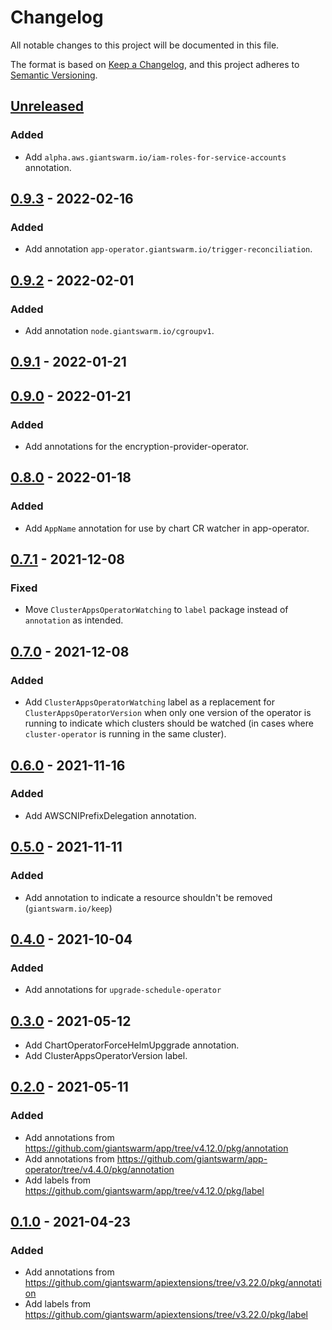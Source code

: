 # Changelog

All notable changes to this project will be documented in this file.

The format is based on [Keep a Changelog](https://keepachangelog.com/en/1.0.0/),
and this project adheres to [Semantic Versioning](https://semver.org/spec/v2.0.0.html).

## [Unreleased]

### Added

- Add `alpha.aws.giantswarm.io/iam-roles-for-service-accounts` annotation.

## [0.9.3] - 2022-02-16

### Added

- Add annotation `app-operator.giantswarm.io/trigger-reconciliation`.

## [0.9.2] - 2022-02-01

### Added

- Add annotation `node.giantswarm.io/cgroupv1`.

## [0.9.1] - 2022-01-21

## [0.9.0] - 2022-01-21

### Added

- Add annotations for the encryption-provider-operator.

## [0.8.0] - 2022-01-18

### Added

- Add `AppName` annotation for use by chart CR watcher in app-operator.

## [0.7.1] - 2021-12-08

### Fixed

- Move `ClusterAppsOperatorWatching` to `label` package instead of `annotation` as intended.

## [0.7.0] - 2021-12-08

### Added

- Add `ClusterAppsOperatorWatching` label as a replacement for `ClusterAppsOperatorVersion` when
  only one version of the operator is running to indicate which clusters should be watched (in
  cases where `cluster-operator` is running in the same cluster).

## [0.6.0] - 2021-11-16

### Added

- Add AWSCNIPrefixDelegation annotation.

## [0.5.0] - 2021-11-11

### Added

- Add annotation to indicate a resource shouldn't be removed (`giantswarm.io/keep`)

## [0.4.0] - 2021-10-04

### Added

- Add annotations for `upgrade-schedule-operator`

## [0.3.0] - 2021-05-12

- Add ChartOperatorForceHelmUpggrade annotation.
- Add ClusterAppsOperatorVersion label.

## [0.2.0] - 2021-05-11

### Added

- Add annotations from https://github.com/giantswarm/app/tree/v4.12.0/pkg/annotation
- Add annotations from https://github.com/giantswarm/app-operator/tree/v4.4.0/pkg/annotation
- Add labels from https://github.com/giantswarm/app/tree/v4.12.0/pkg/label

## [0.1.0] - 2021-04-23

### Added

- Add annotations from https://github.com/giantswarm/apiextensions/tree/v3.22.0/pkg/annotation
- Add labels from https://github.com/giantswarm/apiextensions/tree/v3.22.0/pkg/label

[Unreleased]: https://github.com/giantswarm/k8smetadata/compare/v0.9.3...HEAD
[0.9.3]: https://github.com/giantswarm/k8smetadata/compare/v0.9.2...v0.9.3
[0.9.2]: https://github.com/giantswarm/k8smetadata/compare/v0.9.1...v0.9.2
[0.9.1]: https://github.com/giantswarm/k8smetadata/compare/v0.9.0...v0.9.1
[0.9.0]: https://github.com/giantswarm/k8smetadata/compare/v0.8.0...v0.9.0
[0.8.0]: https://github.com/giantswarm/k8smetadata/compare/v0.7.1...v0.8.0
[0.7.1]: https://github.com/giantswarm/k8smetadata/compare/v0.7.0...v0.7.1
[0.7.0]: https://github.com/giantswarm/k8smetadata/compare/v0.6.0...v0.7.0
[0.6.0]: https://github.com/giantswarm/k8smetadata/compare/v0.5.0...v0.6.0
[0.5.0]: https://github.com/giantswarm/k8smetadata/compare/v0.4.0...v0.5.0
[0.4.0]: https://github.com/giantswarm/k8smetadata/compare/v0.3.0...v0.4.0
[0.3.0]: https://github.com/giantswarm/k8smetadata/compare/v0.2.0...v0.3.0
[0.2.0]: https://github.com/giantswarm/k8smetadata/compare/v0.1.0...v0.2.0
[0.1.0]: https://github.com/giantswarm/k8smetadata/releases/tag/v0.1.0
